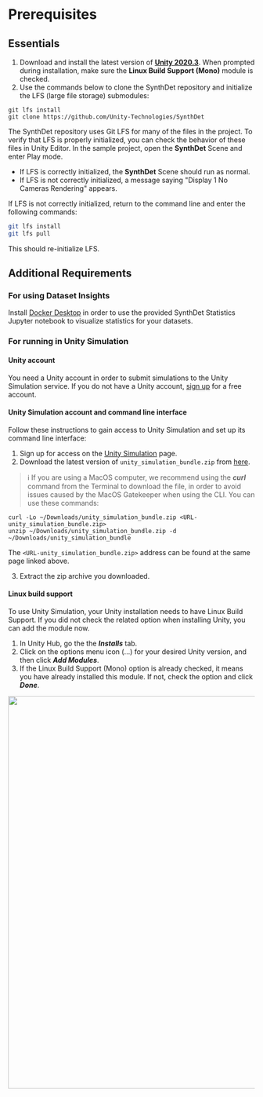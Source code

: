 # Prerequisites

## Essentials

1. Download and install the latest version of **[Unity 2020.3](https://unity3d.com/get-unity/download)**. When prompted during installation, make sure the **Linux Build Support (Mono)** module is checked.   
2. Use the commands below to clone the SynthDet repository and initialize the LFS (large file storage) submodules:
```
git lfs install
git clone https://github.com/Unity-Technologies/SynthDet
```
The SynthDet repository uses Git LFS for many of the files in the project. To verify that LFS is properly initialized, you can check the behavior of these files in Unity Editor. In the sample project, open the **SynthDet** Scene and enter Play mode. 

* If LFS is correctly initialized, the **SynthDet** Scene should run as normal. 
* If LFS is not correctly initialized, a message saying "Display 1 No Cameras Rendering" appears. 

If LFS is not correctly initialized, return to the command line and enter the following commands: 

```bash
git lfs install
git lfs pull
```

This should re-initialize LFS.

## Additional Requirements

### For using Dataset Insights
Install [Docker Desktop](https://www.docker.com/products/docker-desktop) in order to use the provided SynthDet Statistics Jupyter notebook to visualize statistics for your datasets.


### For running in Unity Simulation

#### Unity account
You need a Unity account in order to submit simulations to the Unity Simulation service. If you do not have a Unity account, [sign up](https://id.unity.com) for a free account.

#### Unity Simulation account and command line interface
Follow these instructions to gain access to Unity Simulation and set up its command line interface:
1. Sign up for access on the [Unity Simulation](https://unity.com/products/simulation) page. 
2. Download the latest version of `unity_simulation_bundle.zip` from [here](https://github.com/Unity-Technologies/Unity-Simulation-Docs/releases).

> :information_source: If you are using a MacOS computer, we recommend using the _**curl**_ command from the Terminal to download the file, in order to avoid issues caused by the MacOS Gatekeeper when using the CLI. You can use these commands:
```
curl -Lo ~/Downloads/unity_simulation_bundle.zip <URL-unity_simulation_bundle.zip>
unzip ~/Downloads/unity_simulation_bundle.zip -d ~/Downloads/unity_simulation_bundle
```
The `<URL-unity_simulation_bundle.zip>` address can be found at the same page linked above.

3. Extract the zip archive you downloaded.

#### Linux build support

To use Unity Simulation, your Unity installation needs to have Linux Build Support. If you did not check the related option when installing Unity, you can add the module now. 
1. In Unity Hub, go the the ***Installs*** tab.
2. Click on the options menu icon (...) for your desired Unity version, and then click ***Add Modules***.
3. If the Linux Build Support (Mono) option is already checked, it means you have already installed this module. If not, check the option and click ***Done***.

<p align="center">
    <img src="images/linux_build_support.png" width = "800"/>
</p>